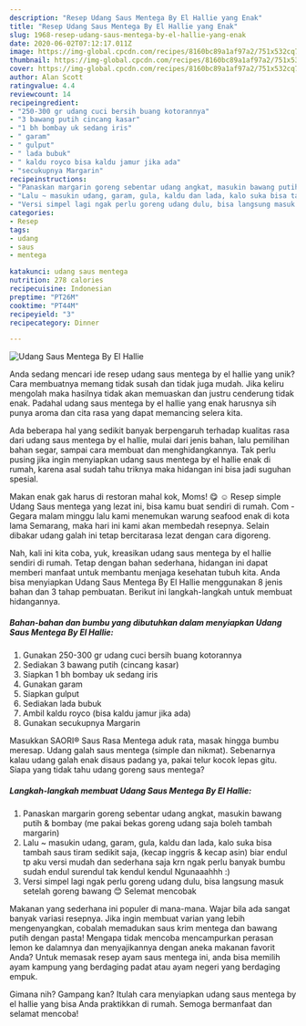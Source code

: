 ```yaml
---
description: "Resep Udang Saus Mentega By El Hallie yang Enak"
title: "Resep Udang Saus Mentega By El Hallie yang Enak"
slug: 1968-resep-udang-saus-mentega-by-el-hallie-yang-enak
date: 2020-06-02T07:12:17.011Z
image: https://img-global.cpcdn.com/recipes/8160bc89a1af97a2/751x532cq70/udang-saus-mentega-by-el-hallie-foto-resep-utama.jpg
thumbnail: https://img-global.cpcdn.com/recipes/8160bc89a1af97a2/751x532cq70/udang-saus-mentega-by-el-hallie-foto-resep-utama.jpg
cover: https://img-global.cpcdn.com/recipes/8160bc89a1af97a2/751x532cq70/udang-saus-mentega-by-el-hallie-foto-resep-utama.jpg
author: Alan Scott
ratingvalue: 4.4
reviewcount: 14
recipeingredient:
- "250-300 gr udang cuci bersih buang kotorannya"
- "3 bawang putih cincang kasar"
- "1 bh bombay uk sedang iris"
- " garam"
- " gulput"
- " lada bubuk"
- " kaldu royco bisa kaldu jamur jika ada"
- "secukupnya Margarin"
recipeinstructions:
- "Panaskan margarin goreng sebentar udang angkat, masukin bawang putih &amp; bombay (me pakai bekas goreng udang saja boleh tambah margarin)"
- "Lalu ~ masukin udang, garam, gula, kaldu dan lada, kalo suka bisa tambah saus tiram sedikit saja, (kecap inggris &amp; kecap asin) biar endul tp aku versi mudah dan sederhana saja krn ngak perlu banyak bumbu sudah endul surendul tak kendul kendul Ngunaaahhh :)"
- "Versi simpel lagi ngak perlu goreng udang dulu, bisa langsung masuk setelah goreng bawang 😊 Selemat mencobak"
categories:
- Resep
tags:
- udang
- saus
- mentega

katakunci: udang saus mentega 
nutrition: 278 calories
recipecuisine: Indonesian
preptime: "PT26M"
cooktime: "PT44M"
recipeyield: "3"
recipecategory: Dinner

---
```



![Udang Saus Mentega By El Hallie](https://img-global.cpcdn.com/recipes/8160bc89a1af97a2/751x532cq70/udang-saus-mentega-by-el-hallie-foto-resep-utama.jpg)

Anda sedang mencari ide resep udang saus mentega by el hallie yang unik? Cara membuatnya memang tidak susah dan tidak juga mudah. Jika keliru mengolah maka hasilnya tidak akan memuaskan dan justru cenderung tidak enak. Padahal udang saus mentega by el hallie yang enak harusnya sih punya aroma dan cita rasa yang dapat memancing selera kita.

Ada beberapa hal yang sedikit banyak berpengaruh terhadap kualitas rasa dari udang saus mentega by el hallie, mulai dari jenis bahan, lalu pemilihan bahan segar, sampai cara membuat dan menghidangkannya. Tak perlu pusing jika ingin menyiapkan udang saus mentega by el hallie enak di rumah, karena asal sudah tahu triknya maka hidangan ini bisa jadi suguhan spesial.

Makan enak gak harus di restoran mahal kok, Moms! 😋 ☺ Resep simple Udang Saus mentega yang lezat ini, bisa kamu buat sendiri di rumah. Com - Gegara malam minggu lalu kami menemukan warung seafood enak di kota lama Semarang, maka hari ini kami akan membedah resepnya. Selain dibakar udang galah ini tetap bercitarasa lezat dengan cara digoreng.


Nah, kali ini kita coba, yuk, kreasikan udang saus mentega by el hallie sendiri di rumah. Tetap dengan bahan sederhana, hidangan ini dapat memberi manfaat untuk membantu menjaga kesehatan tubuh kita. Anda bisa menyiapkan Udang Saus Mentega By El Hallie menggunakan 8 jenis bahan dan 3 tahap pembuatan. Berikut ini langkah-langkah untuk membuat hidangannya.

<!--inarticleads1-->

##### Bahan-bahan dan bumbu yang dibutuhkan dalam menyiapkan Udang Saus Mentega By El Hallie:

1. Gunakan 250-300 gr udang cuci bersih buang kotorannya
1. Sediakan 3 bawang putih (cincang kasar)
1. Siapkan 1 bh bombay uk sedang iris
1. Gunakan  garam
1. Siapkan  gulput
1. Sediakan  lada bubuk
1. Ambil  kaldu royco (bisa kaldu jamur jika ada)
1. Gunakan secukupnya Margarin


Masukkan SAORI® Saus Rasa Mentega aduk rata, masak hingga bumbu meresap. Udang galah saus mentega (simple dan nikmat). Sebenarnya kalau udang galah enak disaus padang ya, pakai telur kocok lepas gitu. Siapa yang tidak tahu udang goreng saus mentega? 

<!--inarticleads2-->

##### Langkah-langkah membuat Udang Saus Mentega By El Hallie:

1. Panaskan margarin goreng sebentar udang angkat, masukin bawang putih &amp; bombay (me pakai bekas goreng udang saja boleh tambah margarin)
1. Lalu ~ masukin udang, garam, gula, kaldu dan lada, kalo suka bisa tambah saus tiram sedikit saja, (kecap inggris &amp; kecap asin) biar endul tp aku versi mudah dan sederhana saja krn ngak perlu banyak bumbu sudah endul surendul tak kendul kendul Ngunaaahhh :)
1. Versi simpel lagi ngak perlu goreng udang dulu, bisa langsung masuk setelah goreng bawang 😊 Selemat mencobak


Makanan yang sederhana ini populer di mana-mana. Wajar bila ada sangat banyak variasi resepnya. Jika ingin membuat varian yang lebih mengenyangkan, cobalah memadukan saus krim mentega dan bawang putih dengan pasta! Mengapa tidak mencoba mencampurkan perasan lemon ke dalamnya dan menyajikannya dengan aneka makanan favorit Anda? Untuk memasak resep ayam saus mentega ini, anda bisa memilih ayam kampung yang berdaging padat atau ayam negeri yang berdaging empuk. 

Gimana nih? Gampang kan? Itulah cara menyiapkan udang saus mentega by el hallie yang bisa Anda praktikkan di rumah. Semoga bermanfaat dan selamat mencoba!
